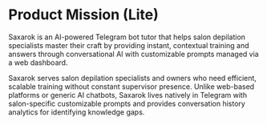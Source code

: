 # Product Mission (Lite)

Saxarok is an AI-powered Telegram bot tutor that helps salon depilation specialists master their craft by providing instant, contextual training and answers through conversational AI with customizable prompts managed via a web dashboard.

Saxarok serves salon depilation specialists and owners who need efficient, scalable training without constant supervisor presence. Unlike web-based platforms or generic AI chatbots, Saxarok lives natively in Telegram with salon-specific customizable prompts and provides conversation history analytics for identifying knowledge gaps.
